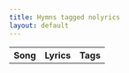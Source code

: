 ```yaml
---
title: Hymns tagged nolyrics
layout: default
---
```

<table><tr><th>Song</th><th>Lyrics</th><th>Tags</th></tr>
